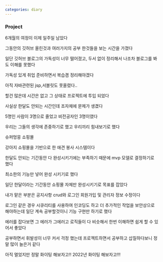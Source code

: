 ```yaml
---
categories: diary
---
```



### Project


6개월의 여정이 이제 일주일 남았다


그동안의 깃허브 올린것과 여러가지의 공부 한것들을 보는 시간을 가졌다

일단 깃허브 블로그의 가독성이 너무 떨어졌고, 두서 없이 정리해서 나조차 블로그를 봐도 이해를 못했다

가독성 있게 취업 준비하면서 복습겸 정리해야겠다

아직 자바관련된 jsp,서블릿도 못올렸다..

할건 많은데 시간은 없고 그 상태로 프로젝트에 투입 되었다 

사실상 한달도 안되는 시간인데 조자체에 문제가 생겼다 

5명인 사람이 3명으로 줄었고 비전공자인 3명이였다

우리는 그들의 생각에 존중하기로 했고 우리끼리 힘내보기로 했다

슈퍼멍뭉 쇼핑몰


강아지 쇼핑몰을 기반으로 한 애견 봉사 시스템이다

한달도 안되는 기간동안 다 완성시키기에는 부족하기 때문에 mvp 모델로 결정하기로 했다

최소한의 기능만 넣어 완성 시키기로 했다 

일단 한달이라는 기간동안 쇼핑몰 자체만 완성시키기로 목표를 잡았다 

내가 맡은 부분은 공지사항 crud와 로그인 회원가입 및 관리자 정보 수정이다 

로그인 같은 경우 시큐리티를 사용하여 인코딩도 하고 더 추가적인 작업을 보안상으로 해야하는데 일단 계속 공부할것이니 기능 구현만 하기로 했다

에러를 잡다보면 그 에러가 그에러고 로직들이 다 비슷해서 한번 이해하면 쉽게 할 수 있어서 좋았다 

공부하면서 휘발성이 너무 커서 걱정 했는데 프로젝트하면서 공부하고 삽질하다보니 정말 많이 늘은거 같다


아직 멀었지만 정말 화이팅 해보자고!!
2022년 화이팅 해보자고!!!